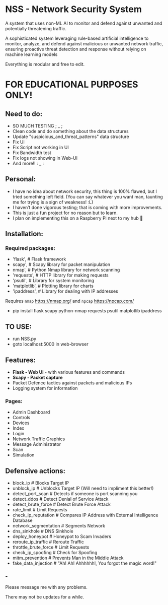 
# NSS - Network Security System

A system that uses non-ML AI to monitor and defend against unwanted and potentially threatening traffic.

A sophisticated system leveraging rule-based artificial intelligence to monitor, analyze, and defend against malicious or unwanted network traffic, ensuring proactive threat detection and response without relying on machine learning models

Everything is modular and free to edit.


# FOR EDUCATIONAL PURPOSES ONLY!


## Need to do:
- SO MUCH TESTING ; _ ;
- Clean code and do something about the data structures
- Update "suspicious_and_threat_patterns" data structure
- Fix UI
- Fix Script not working in UI
- Fix Bandwidth test
- Fix logs not showing in Web-UI
- And more!! : _ :

## Personal:
- I have no idea about network security, this thing is 100% flawed, but I tried something left field. (You can say whatever you want man, taunting me for trying is a sign of weakness! :L)
- I haven’t done vigorous testing; that is coming with more improvements.
- This is just a fun project for no reason but to learn.
- I plan on implementing this on a Raspberry Pi next to my hub 🙂

## Installation:

### Required packages:
- 'flask',  # Flask framework
- scapy',  # Scapy library for packet manipulation
- nmap',  # Python Nmap library for network scanning
- 'requests',  # HTTP library for making requests
- 'psutil',  # Library for system monitoring
- 'matplotlib',  # Plotting library for charts
- 'ipaddress',  # Library for dealing with IP addresses

Requires `nmap` https://nmap.org/ and `npcap` https://npcap.com/


- pip install flask scapy python-nmap requests psutil matplotlib ipaddress


## TO USE:
- run NSS.py
- goto localhost:5000 in web-browser

## Features:
- **Flask - Web UI** - with various features and commands
- **Scapy - Packet capture**
- Packet Defence tactics against packets and malicious IPs
- Logging system for information

### Pages:
- Admin Dashboard
- Controls
- Devices
- Index
- Login
- Network Traffic Graphics
- Message Administrator
- Scan
- Simulation

## Defensive actions:
- block_ip # Blocks Target IP
- unblock_ip # Unblocks Target IP (Will need to impliment this better!)
- detect_port_scan # Detects if someone is port scanning you
- detect_ddos # Detect Denial of Service Attack
- detect_brute_force # Detect Brute Force Attack
- rate_limit # Limit Requests
- check_ip_reputation # Compares IP Address with External Intelligence Database
- network_segmentation # Segments Network
- dns_sinkhole # DNS Sinkhole
- deploy_honeypot # Honeypot to Scam Invaders
- reroute_ip_traffic # Reroute Traffic
- throttle_brute_force # Limit Requests
- check_ip_spoofing # Check for Spoofing
- mitm_prevention # Prevents Man in the Middle Attack
- fake_data_injection # "Ah! Ah! Ahhhhhh!, You forgot the magic word!"

### -

Please message me with any problems.

There may not be updates for a while.
